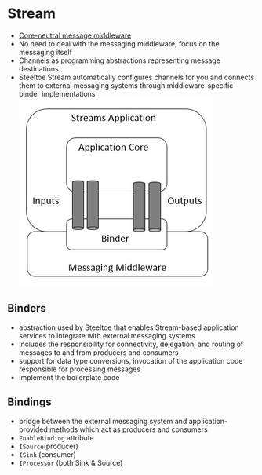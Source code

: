 # Stream
- [Core-neutral message middleware](https://docs.steeltoe.io/api/v3/stream/stream-reference.html)
- No need to deal with the messaging middleware, focus on the messaging itself
- Channels as programming abstractions representing message destinations
- Steeltoe Stream automatically configures channels for you and connects them to external messaging systems through middleware-specific binder implementations
![Streams Architrcture](Doc/stream-application.png)

## Binders
- abstraction used by Steeltoe that enables Stream-based application services to integrate with external messaging systems
- includes the responsibility for connectivity, delegation, and routing of messages to and from producers and consumers
- support for data type conversions, invocation of the application code responsible for processing messages
- implement the boilerplate code

## Bindings
- bridge between the external messaging system and application-provided methods which act as producers and consumers
- `EnableBinding` attribute
- `ISource`(producer)
- `ISink` (consumer)
- `IProcessor` (both Sink & Source)